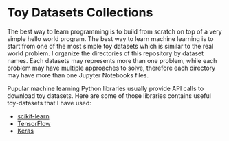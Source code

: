 # Toy Datasets Collections

The best way to learn programming is to build from scratch on top of a very simple hello world program. The best way to learn machine learning is to start from one of the most simple toy datasets which is similar to the real world problem. I organize the directories of this repository by dataset names. Each datasets may represents more than one problem, while each problem may have multiple approaches to solve, therefore each directory may have more than one Jupyter Notebooks files.

Pupular machine learning Python libraries usually provide API calls to download toy datasets. Here are some of those libraries contains useful toy-datasets that I have used:
* [scikit-learn](https://scikit-learn.org/stable/datasets/)
* [TensorFlow](https://www.tensorflow.org/datasets)
* [Keras](https://keras.io/api/datasets/)